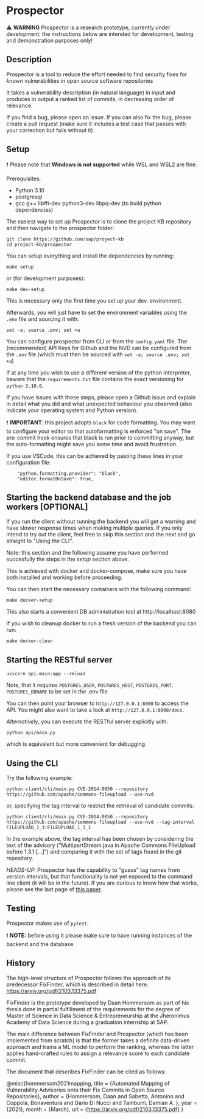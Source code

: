 # Prospector

:warning: **WARNING** Prospector is a research prototype,
currently under development: the instructions below are intended for development, testing and demonstration purposes only!

## Description

Prospector is a tool to reduce the effort needed to find security fixes for
*known* vulnerabilities in open source software repositories

It takes a vulnerability description (in natural language) in input and
produces in output a ranked list of commits, in decreasing order of relevance.

If you find a bug, please open an issue. If you can also fix the bug, please
create a pull request (make sure it includes a test case that passes with your correction
but fails without it)


## Setup

:exclamation: Please note that **Windows is not supported** while WSL and WSL2 are fine.

Prerequisites:

* Python 3.10
* postgresql
* gcc g++ libffi-dev python3-dev libpq-dev (to build python dependencies)

The easiest way to set up Prospector is to clone the project KB repository and then navigate to the prospector folder:

```
git clone https://github.com/sap/project-kb
cd project-kb/prospector
```

You can setup everything and install the dependencies by running:
```
make setup
```
or (for development purposes):
```
make dev-setup
```

This is necessary only the first time you set up your dev. environment.


Afterwards, you will just have to set the environment variables using the `.env` file and sourcing it with:

```
set -a; source .env; set +a
```

You can configure prospector from CLI or from the `config.yaml` file. The (recommended) API Keys for Github and the NVD can be configured from the `.env` file (which must then be sourced with `set -a; source .env; set +a`)

If at any time you wish to use a different version of the python interpreter, beware that the `requirements.txt` file contains the exact versioning for `python 3.10.6`.

If you have issues with these steps, please open a Github issue and
explain in detail what you did and what unexpected behaviour you observed
(also indicate your operating system and Python version).


:exclamation: **IMPORTANT**: this project adopts `black` for code formatting. You may want to configure
your editor so that autoformatting is enforced "on save". The pre-commit hook ensures that
black is run prior to committing anyway, but the auto-formatting might save you some time
and avoid frustration.

If you use VSCode, this can be achieved by pasting these lines in your configuration file:

```
    "python.formatting.provider": "black",
    "editor.formatOnSave": true,
```

## Starting the backend database and the job workers [OPTIONAL]

If you run the client without running the backend you will get a warning and have slower response times when making multiple queries. If you only intend to try out the client, feel free to skip this section and the next and go straight to "Using the CLI".

Note: this section and the following assume you have performed succesfully the
steps in the *setup* section above.

This is achieved with docker and docker-compose, make sure you have both installed
and working before proceeding.

You can then start the necessary containers with the following command:

`make docker-setup`

This also starts a convenient DB administration tool at http://localhost:8080

If you wish to cleanup docker to run a fresh version of the backend you can run:

`make docker-clean`

## Starting the RESTful server

`uvicorn api.main:app --reload`

Note, that it requires `POSTGRES_USER`, `POSTGRES_HOST`, `POSTGRES_PORT`, `POSTGRES_DBNAME` to be set in the .env file.

You can then point your browser to `http://127.0.0.1:8000` to access the API.
You might also want to take a look at `http://127.0.0.1:8000/docs`.

*Alternatively*, you can execute the RESTful server explicitly with:

`python api/main.py`

which is equivalent but more convenient for debugging.


## Using the CLI

Try the following example:

`python client/cli/main.py CVE-2014-0050 --repository https://github.com/apache/commons-fileupload --use-nvd`

or, specifying the tag interval to restrict the retrieval of candidate commits:

`python client/cli/main.py CVE-2014-0050 --repository https://github.com/apache/commons-fileupload --use-nvd --tag-interval FILEUPLOAD_1_3:FILEUPLOAD_1_3_1`

In the example above, the tag interval has been chosen by considering the text of the advisory ("MultipartStream.java in Apache Commons FileUpload before 1.3.1 [...]") and comparing it with the set of tags found  in the git repository.

*HEADS-UP*: Prospector has the capability to "guess" tag names from version intervals, but that functionality is not yet exposed to the command line client (it will be in the future). If you are curious to know how that works, please see the last page of [this paper](https://arxiv.org/pdf/2103.13375).

## Testing

Prospector makes use of `pytest`.

:exclamation: **NOTE:** before using it please make sure to have running instances of the backend and the database.

## History

The high-level structure of Prospector follows the approach of its
predecessor FixFinder, which is described in detail here: https://arxiv.org/pdf/2103.13375.pdf

FixFinder is the prototype developed by Daan Hommersom as part of his thesis
done in partial fulfillment of the requirements for the degree of Master of
Science in Data Science & Entrepreneurship at the Jheronimus Academy of Data
Science during a graduation internship at SAP.

The main difference between FixFinder and Prospector (which has been implemented from scratch)
is that the former takes a definite data-driven approach and trains a ML model to perform the ranking,
whereas the latter applies hand-crafted rules to assign a relevance score to each candidate commit.

The document that describes FixFinder can be cited as follows:

@misc{hommersom2021mapping,
    title = {Automated Mapping of Vulnerability Advisories onto their Fix Commits in Open Source Repositories},
    author = {Hommersom, Daan and
    Sabetta, Antonino and
    Coppola, Bonaventura and
    Dario Di Nucci and
    Tamburri, Damian A. },
    year = {2021},
    month = {March},
    url = {https://arxiv.org/pdf/2103.13375.pdf}
}

